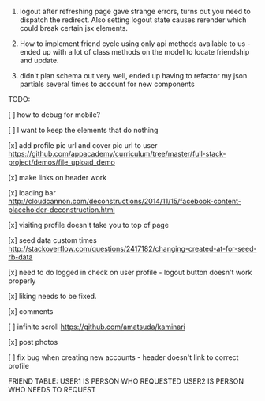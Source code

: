 1. logout after refreshing page gave strange errors, turns out you need to dispatch the redirect. Also setting logout state causes rerender which could break certain jsx elements.

2. How to implement friend cycle using only api methods available to us - ended up with a lot of class methods on the model to locate friendship and update.

3. didn't plan schema out very well, ended up having to refactor my json partials several times to account for new components

TODO:

[ ] how to debug for mobile?

[ ] I want to keep the elements that do nothing

[x] add profile pic url and cover pic url to user
https://github.com/appacademy/curriculum/tree/master/full-stack-project/demos/file_upload_demo

[x] make links on header work

[x] loading bar
http://cloudcannon.com/deconstructions/2014/11/15/facebook-content-placeholder-deconstruction.html

[x] visiting profile doesn't take you to top of page

[x] seed data custom times
http://stackoverflow.com/questions/2417182/changing-created-at-for-seed-rb-data

[x] need to do logged in check on user profile - logout button doesn't work properly

[x] liking needs to be fixed.

[x] comments

[ ] infinite scroll
https://github.com/amatsuda/kaminari

[x] post photos

[ ] fix bug when creating new accounts - header doesn't link to correct profile

FRIEND TABLE:
USER1 IS PERSON WHO REQUESTED
USER2 IS PERSON WHO NEEDS TO REQUEST
